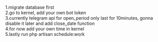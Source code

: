 1.migrate database first<br/>
2.go to kernel, add your own bot token<br/>
3.currently telegram api for open_period only last for 10minutes, gonna disable it later and add close_date function<br/>
4.for now add your own time in kernel<br/>
5.lastly run php artisan schedule:work<br/>


